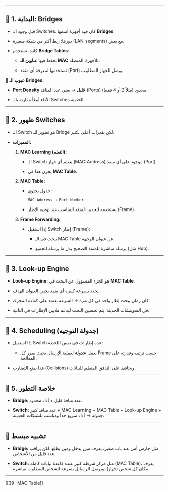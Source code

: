 

---

## 📌 1. البداية: **Bridges**

- قبل وجود الـ Switches، كان فيه أجهزة اسمها **Bridges**.
    
- دورها: ربط أكثر من شبكة صغيرة (LAN segments) مع بعض.
    
- كانت تستخدم **Bridge Tables**:
    
    - تحفظ فيها **عناوين الـ MAC** للأجهزة المتصلة.
        
    - تستخدمها لمعرفة أي منفذ (Port) يوصل للجهاز المطلوب.
        

🔹 **عيوب الـ Bridges:**

- **Port Density قليل** → يعني عدد المنافذ (Ports) محدود (مثلاً 2 أو 4 فقط).
    
- الأداء أبطأ مقارنة بالـ Switches الحديثة.
    

---

## 📌 2. ظهور **Switches**

- الـ Switch هو تطوير للـ Bridge لكن بقدرات أعلى بكثير.
    
- **المميزات:**
    
    1. **MAC Learning (التعلم):**
        
        - الـ Switch يتعلم أي جهاز (MAC Address) موجود على أي منفذ (Port).
            
        - يخزن هذا في **MAC Table**.
            
    2. **MAC Table:**
        
        - جدول يحتوي:
            
            ```
            MAC Address → Port Number
            ```
            
        - يستخدمه لتحديد المنفذ المناسب عند توجيه الإطار (Frame).
            
    3. **Frame Forwarding:**
        
        - إذا استقبل Switch إطار (Frame):
            
            - يبحث في الـ MAC Table عن عنوان الوجهة.
                
            - يرسله مباشرة للمنفذ الصحيح بدل ما يرسله للجميع (مثل Hub).
                

---

## 📌 3. Look-up Engine

- **Look-up Engine:** هو الجزء المسؤول عن البحث في **MAC Table**.
    
- يحدد بسرعة كبيرة أي منفذ يخص العنوان الهدف.
    
- كان زمان يبحث إطار واحد في كل مرة → السرعة تعتمد على كفاءة المحرك.
    
- في السويتشات الحديثة: يتم تحسين البحث ليدعم ملايين الإطارات في الثانية.
    

---

## 📌 4. Scheduling (جدولة التوجيه)

- إذا استقبل Switch عدة إطارات في نفس اللحظة:
    
    - يعمل **جدولة** لعملية الإرسال بحيث يمرر كل Frame حسب ترتيبه وقدرته على المعالجة.
        
- هذا يمنع التضارب (Collisions) ويحافظ على التدفق المنظم للبيانات.
    

---

## 📌 5. خلاصة التطور

- **Bridge:** عدد منافذ قليل + أداء محدود.
    
- **Switch:** عدد منافذ كبير + MAC Learning + MAC Table + Look-up Engine + جدولة → أداء سريع جداً ومناسب للشبكات الحديثة.
    

---

## 📌 تشبيه مبسط

- **Bridge:** مثل حارس أمن عند باب صغير، يعرف مين يدخل ومين يطلع، لكن يراقب عدد قليل من الأشخاص.
    
- **Switch:** مثل مركز شرطة كبير عنده قاعدة بيانات كاملة (MAC Table)، يعرف مكان كل شخص (جهاز)، ويوصل الرسائل بسرعة للشخص المطلوب مباشرة.
    

---

[[39- MAC Table]]